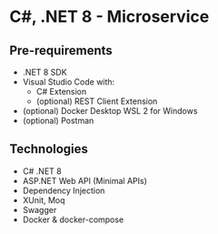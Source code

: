 # C#, .NET 8 - Microservice

## Pre-requirements

- .NET 8 SDK
- Visual Studio Code with:
    - C# Extension
    - (optional) REST Client Extension
- (optional) Docker Desktop WSL 2 for Windows
- (optional) Postman

## Technologies
- C# .NET 8
- ASP.NET Web API (Minimal APIs)
- Dependency Injection
- XUnit, Moq
- Swagger
- Docker & docker-compose

